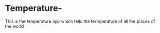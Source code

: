 # Temperature-
This is the temperature app which tells the termperature of all the places of the world

